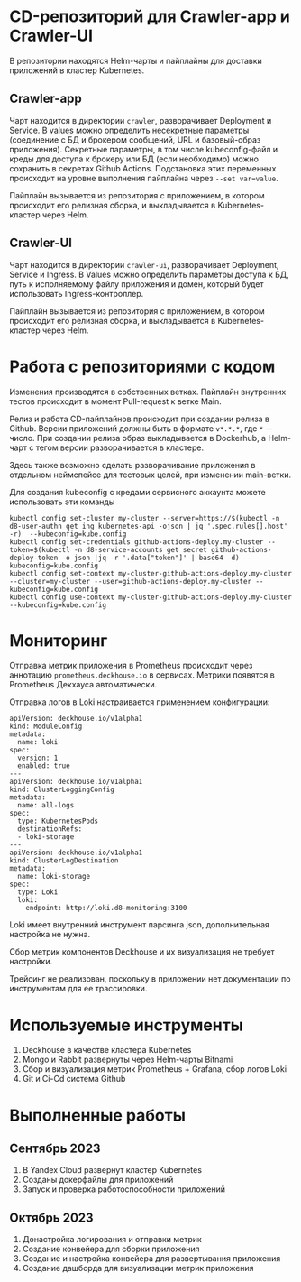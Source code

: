# CD-репозиторий для Crawler-app и Crawler-UI

В репозитории находятся Helm-чарты и пайплайны для доставки приложений в кластер Kubernetes.

## Crawler-app

Чарт находится в директории `crawler`, разворачивает Deployment и Service. В values можно определить несекретные параметры (соединение с БД и брокером сообщений, URL и базовый-образ приложения). Секретные параметры, в том числе kubeconfig-файл и креды для доступа к брокеру или БД (если необходимо) можно сохранить в секретах Github Actions. Подстановка этих переменных происходит на уровне выполнения пайплайна через `--set var=value`.

Пайплайн вызывается из репозитория с приложением, в котором происходит его релизная сборка, и выкладывается в Kubernetes-кластер через Helm. 

## Crawler-UI

Чарт находится в директории `crawler-ui`, разворачивает Deployment, Service и Ingress. В Values можно определить параметры доступа к БД, путь к исполняемому файлу приложения и домен, который будет использовать Ingress-контроллер. 

Пайплайн вызывается из репозитория с приложением, в котором происходит его релизная сборка, и выкладывается в Kubernetes-кластер через Helm. 

# Работа с репозиториями с кодом

Изменения производятся в собственных ветках. Пайплайн внутренних тестов происходит в момент Pull-request к ветке Main. 

Релиз и работа CD-пайплайнов происходит при создании релиза в Github. Версии приложений должны быть в формате `v*.*.*`, где `*` -- число. При создании релиза образ выкладывается в Dockerhub, а Helm-чарт с тегом версии разворачивается в кластере.

Здесь также возможно сделать разворачивание приложения в отдельном неймспейсе для тестовых целей, при изменении main-ветки.

Для создания kubeconfig с кредами сервисного аккаунта можете использовать эти команды
```
kubectl config set-cluster my-cluster --server=https://$(kubectl -n d8-user-authn get ing kubernetes-api -ojson | jq '.spec.rules[].host' -r)  --kubeconfig=kube.config
kubectl config set-credentials github-actions-deploy.my-cluster --token=$(kubectl -n d8-service-accounts get secret github-actions-deploy-token -o json |jq -r '.data["token"]' | base64 -d) --kubeconfig=kube.config
kubectl config set-context my-cluster-github-actions-deploy.my-cluster --cluster=my-cluster --user=github-actions-deploy.my-cluster --kubeconfig=kube.config
kubectl config use-context my-cluster-github-actions-deploy.my-cluster --kubeconfig=kube.config
```

# Мониторинг

Отправка метрик приложения в Prometheus происходит через аннотацию `prometheus.deckhouse.io` в сервисах. Метрики появятся в Prometheus Декхауса автоматически.

Отправка логов в Loki настраивается применением конфигурации:

```
apiVersion: deckhouse.io/v1alpha1
kind: ModuleConfig
metadata:
  name: loki
spec:
  version: 1
  enabled: true
---
apiVersion: deckhouse.io/v1alpha1
kind: ClusterLoggingConfig
metadata:
  name: all-logs
spec:
  type: KubernetesPods
  destinationRefs:
  - loki-storage
---
apiVersion: deckhouse.io/v1alpha1
kind: ClusterLogDestination
metadata:
  name: loki-storage
spec:
  type: Loki
  loki:
    endpoint: http://loki.d8-monitoring:3100
```

Loki имеет внутренний инструмент парсинга json, дополнительная настройка не нужна.

Сбор метрик компонентов Deckhouse и их визуализация не требует настройки.

Трейсинг не реализован, поскольку в приложении нет документации по инструментам для ее трассировки.

# Используемые инструменты

1. Deckhouse в качестве кластера Kubernetes
2. Mongo и Rabbit развернуты через Helm-чарты Bitnami
3. Сбор и визуализация метрик Prometheus + Grafana, сбор логов Loki
4. Git и Ci-Cd система Github

# Выполненные работы
## Сентябрь 2023
1. В Yandex Cloud развернут кластер Kubernetes
2. Созданы докерфайлы для приложений
3. Запуск и проверка работоспособности приложений

## Октябрь 2023 
1. Донастройка логирования и отправки метрик
2. Создание конвейера для сборки приложения
3. Создание и настройка конвейера для развертывания приложения
4. Создание дашборда для визуализации метрик приложения

